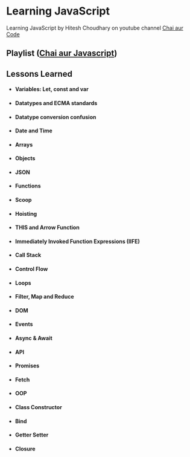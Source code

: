 # Learning JavaScript

Learning JavaScript by Hitesh Choudhary on youtube channel [Chai aur Code](https://www.youtube.com/@chaiaurcode)

## Playlist ([Chai aur Javascript](https://www.youtube.com/playlist?list=PLu71SKxNbfoBuX3f4EOACle2y-tRC5Q37))

## Lessons Learned

- #### Variables: Let, const and var
- #### Datatypes and ECMA standards
- #### Datatype conversion confusion
- #### Date and Time
- #### Arrays
- #### Objects
- #### JSON
- #### Functions
- #### Scoop
- #### Hoisting
- #### THIS and Arrow Function
- #### Immediately Invoked Function Expressions (IIFE)
- #### Call Stack
- #### Control Flow
- #### Loops
- #### Filter, Map and Reduce
- #### DOM
- #### Events
- #### Async & Await
- #### API
- #### Promises
- #### Fetch
- #### OOP
- #### Class Constructor
- #### Bind
- #### Getter Setter
- #### Closure
